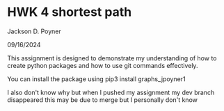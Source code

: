 # HWK 4 shortest path
Jackson D. Poyner

09/16/2024

This assignment is designed to demonstrate my understanding of how to create python packages and how to use git commands effectively.

You can install the package using
pip3 install graphs_jpoyner1

I also don't know why but when I pushed my assignment my dev branch disappeared this may be due to merge but I personally don't know
